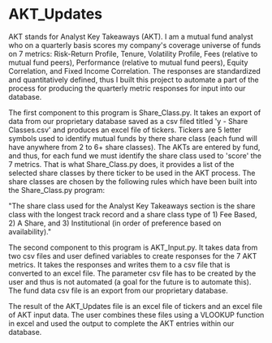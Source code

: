 # AKT_Updates

AKT stands for Analyst Key Takeaways (AKT). I am a mutual fund analyst who on a quarterly basis scores my company's coverage universe of funds on 7 metrics: Risk-Return Profile, Tenure, Volatility Profile, Fees (relative to mutual fund peers), Performance (relative to mutual fund peers), Equity Correlation, and Fixed Income Correlation. The responses are standardized and quantitatively defined, thus I built this project to automate a part of the process for producing the quarterly metric responses for input into our database.

The first component to this program is Share_Class.py. It takes an export of data from our proprietary database saved as a csv filed titled 'y - Share Classes.csv' and produces an excel file of tickers. Tickers are 5 letter symbols used to identify mutual funds by there share class (each fund will have anywhere from 2 to 6+ share classes). The AKTs are entered by fund, and thus, for each fund we must identify the share class used to 'score' the 7 metrics. That is what Share_Class.py does, it provides a list of the selected share classes by there ticker to be used in the AKT process. The share classes are chosen by the following rules which have been built into the Share_Class.py program:

"The share class used for the Analyst Key Takeaways section is the share class with the longest track record and a share class type of 1) Fee Based, 2) A Share, and 3)     Institutional (in order of preference based on availability)."

The second component to this program is AKT_Input.py. It takes data from two csv files and user defined variables to create responses for the 7 AKT metrics. It takes the responses and writes them to a csv file that is converted to an excel file. The parameter csv file has to be created by the user and thus is not automated (a goal for the future is to automate this). The fund data csv file is an export from our proprietary database. 

The result of the AKT_Updates file is an excel file of tickers and an excel file of AKT input data. The user combines these files using a VLOOKUP function in excel and used the output to complete the AKT entries within our database. 
